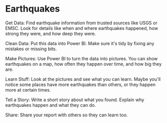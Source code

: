 # Earthquakes

Get Data: Find earthquake information from trusted sources like USGS or EMSC. Look for details like when and where earthquakes happened, how strong they were, and how deep they were.

Clean Data: Put this data into Power BI. Make sure it's tidy by fixing any mistakes or missing bits.

Make Pictures: Use Power BI to turn the data into pictures. You can show earthquakes on a map, how often they happen over time, and how big they are.

Learn Stuff: Look at the pictures and see what you can learn. Maybe you'll notice some places have more earthquakes than others, or they happen more at certain times.

Tell a Story: Write a short story about what you found. Explain why earthquakes happen and what they can do.

Share: Share your report with others so they can learn too.

